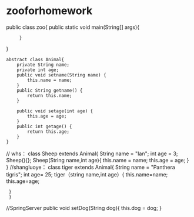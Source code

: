# zooforhomework
public class zoo{
         public static void main(String[] args){
                  
         }
}

	abstract class Animal{
		private String name;
		private int age;
		public void setname(String name) {
			this.name = name;
		}
		public String getname() {
			return this.name;
		}

		public void setage(int age) {
			this.age = age;
		}
		public int getage() {
			return this.age;
		}
	}
// whs：
	 class Sheep extends Animal{
	    String name = "Ian";
	    int age = 3;
            Sheep(){};
            Sheep(String name,int age){
		 this.name = name;
		this.age = age;
		 }
	}
//shangluoye：
	 class tiger extends Animal{
	 String name = "Panthera tigris";
	 int age= 25;
	 tiger（string name,int age）{
	    this.name=name;
	    this.age=age;
	    
	 }
	 }
//SpringServer
public void setDog(String dog){
		this.dog = dog;
	}
